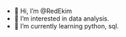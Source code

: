 - 👋 Hi, I’m @RedEkim
- 👀 I’m interested in data analysis.
- 🌱 I’m currently learning python, sql.

<!---
RedEkim/RedEkim is a ✨ special ✨ repository because its `README.md` (this file) appears on your GitHub profile.
You can click the Preview link to take a look at your changes.
--->

